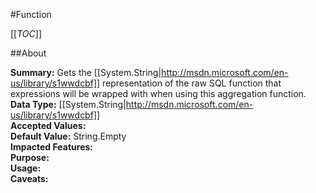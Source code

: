 #Function

[[_TOC_]]

##About

**Summary:** Gets the [[System.String|http://msdn.microsoft.com/en-us/library/s1wwdcbf]] representation of the raw SQL function that expressions will be wrapped with when using this aggregation function.  
**Data Type:** [[System.String|http://msdn.microsoft.com/en-us/library/s1wwdcbf]]  
**Accepted Values:**   
**Default Value:** String.Empty  
**Impacted Features:**   
**Purpose:**   
**Usage:**   
**Caveats:**   

